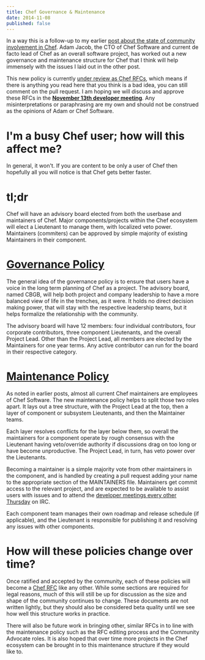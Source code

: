 ```yaml
---
title: Chef Governance & Maintenance
date: 2014-11-08
published: false
---
```


In a way this is a follow-up to my earlier [post about the state of community
involvement in Chef](/chef-open-source/). Adam Jacob, the CTO of Chef
Software and current de facto lead of Chef as an overall software project, has
worked out a new governance and maintenance structure for Chef that I think
will help immensely with the issues I laid out in the other post.

This new policy is currently [under review as Chef
RFCs](https://github.com/opscode/chef-rfc/pull/58), which means if there is
anything you read here that you think is a bad idea, you can still
comment on the pull request. I am hoping we will discuss and approve these
RFCs in the **[November 13th developer meeting](http://timesched.pocoo.org/?date=2014-11-08&tz=pacific-standard-time!,eastern-standard-time,gb:london,au:sydney,de:berlin&range=540,600)**.
Any misinterpretations or paraphrasing are my own and should not be construed
as the opinions of Adam or Chef Software.

# I'm a busy Chef user; how will this affect me?

In general, it won't. If you are content to be only a user of Chef then
hopefully all you will notice is that Chef gets better faster.

# tl;dr

Chef will have an advisory board elected from both the userbase and maintainers
of Chef. Major components/projects within the Chef ecosystem will elect a
Lieutenant to manage them, with localized veto power. Maintainers (commiters)
can be approved by simple majority of existing Maintainers in their component.

# [Governance Policy](https://github.com/opscode/chef-rfc/blob/gov_maint/new/governance_policy.md)

The general idea of the governance policy is to ensure that users have a voice
in the long term planning of Chef as a project. The advisory board, named CBGB,
will help both project and company leadership to have a more balanced view
of life in the trenches, as it were. It holds no direct decision making power,
that will stay with the respective leadership teams, but it helps formalize the
relationship with the community.

The advisory board will have 12 members: four individual contributors, four
corporate contributors, three component Lieutenants, and the overall Project
Lead. Other than the Project Lead, all members are elected by the Maintainers
for one year terms. Any active contributor can run for the board in their
respective category.

# [Maintenance Policy](https://github.com/opscode/chef-rfc/blob/gov_maint/new/maintenance_policy.md)

As noted in earlier posts, almost all current Chef maintainers are employees of
Chef Software. The new maintenance policy helps to split those two roles apart.
It lays out a tree structure, with the Project Lead at the top, then a layer of
component or subsystem Lieutenants, and then the Maintainer teams.

Each layer resolves conflicts for the layer below them, so overall the
maintainers for a component operate by rough consensus with the Lieutenant
having veto/override authority if discussions drag on too long or have
become unproductive. The Project Lead, in turn, has veto power over the
Lieutenants.

Becoming a maintainer is a simple majority vote from other maintainers in the
component, and is handled by creating a pull request adding your name to the
appropriate section of the MAINTAINERS file. Maintainers get commit access to
the relevant project, and are expected to be available to assist users with
issues and to attend the [developer meetings every other Thursday](http://timesched.pocoo.org/?date=2014-11-08&tz=pacific-standard-time!,eastern-standard-time,gb:london,au:sydney,de:berlin&range=540,600) on IRC.

Each component team manages their own roadmap and release schedule (if
applicable), and the Lieutenant is responsible for publishing it and resolving
any issues with other components.

# How will these policies change over time?

Once ratified and accepted by the community, each of these policies will become
a [Chef RFC](https://github.com/opscode/chef-rfc) like any other. While some
sections are required for legal reasons, much of this will still be up for
discussion as the size and shape of the community continues to change. These
documents are not written lightly, but they should also be considered beta
quality until we see how well this structure works in practice.

There will also be future work in bringing other, similar RFCs in to line with
the maintenance policy such as the RFC editing process and the Community
Advocate roles. It is also hoped that over time more projects in the Chef
ecosystem can be brought in to this maintenance structure if they would like to.
